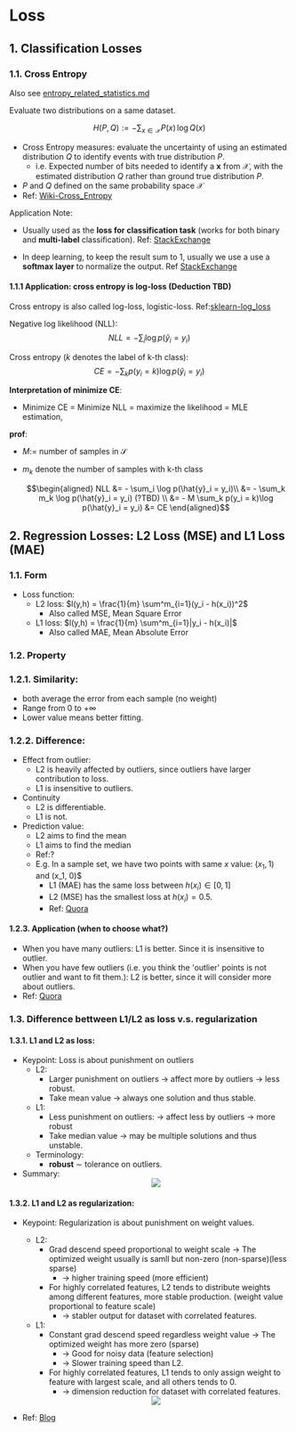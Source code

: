 # Loss

## 1. Classification Losses

### 1.1. Cross Entropy



Also see [entropy_related_statistics.md](../math_topics/entropy_related_statistics.md)

Evaluate two distributions on a same dataset. 

$$H(P,Q):=-\sum _{x\in {\mathcal {X}}}P(x)\,\log Q(x)$$ 

- Cross Entropy measures: evaluate the uncertainty of using an estimated distribution $Q$ to identify events with true distribution $P$.
  - i.e. Expected number of bits needed to identify a $\boldsymbol{x}$ from $\mathcal{X}$, with the estimated distribution $Q$ rather than ground true distribution $P$.
- $P$ and $Q$ defined on the same probability space $\mathcal{X}$
- Ref: [Wiki-Cross_Entropy](https://en.wikipedia.org/wiki/Cross_entropy)

Application Note:

- Usually used as the **loss for classification task** (works for both binary and **multi-label** classification). Ref: [StackExchange](https://stats.stackexchange.com/questions/207794/what-loss-function-for-multi-class-multi-label-classification-tasks-in-neural-n)

- In deep learning, to keep the result sum to 1, usually we use a use a **softmax layer** to normalize the output. Ref [StackExchange](https://stats.stackexchange.com/questions/207794/what-loss-function-for-multi-class-multi-label-classification-tasks-in-neural-n)

#### 1.1.1 Application: cross entropy is log-loss (Deduction TBD)


Cross entropy is also called log-loss, logistic-loss. Ref:[sklearn-log_loss](https://scikit-learn.org/stable/modules/generated/sklearn.metrics.log_loss.html)


Negative log likelihood (NLL):
$$NLL = - \sum_i \log p(\hat{y}_i = y_i)$$

Cross entropy ($k$ denotes the label of k-th class):
$$CE = - \sum_k p(y_i = k)\log p(\hat{y}_i = y_i)$$

**Interpretation of minimize CE**: 

- Minimize CE = Minimize NLL = maximize the likelihood = MLE estimation, 
  
**prof**:

- $M:=$ number of samples in $\mathcal{S}$
- $m_k$ denote the number of samples with k-th class

  $$\begin{aligned}
    NLL &= - \sum_i \log p(\hat{y}_i = y_i)\\
    &= - \sum_k m_k \log p(\hat{y}_i = y_i) (?TBD) \\
    &= - M \sum_k p(y_i = k)\log p(\hat{y}_i = y_i)
    &= CE
  \end{aligned}$$

<!-- $$\begin{aligned}
      NLL(\mathcal{S}|\theta) & = - \sum^M_{i=1} \log[ p(\hat{y}_i = y_i|\boldsymbol{x}_i) ]\\
      & \underset{LR}{=} - \sum^M_{i=1} H_i(P_{(Y| S)}, P_{(\hat{y} | S)})\\
      & = M\cdot J(\theta)
  \end{aligned}$$ -->




## 2. Regression Losses: L2 Loss (MSE) and L1 Loss (MAE) 

### 1.1. Form

- Loss function:
  - L2 loss: $l(y,h) = \frac{1}{m} \sum^m_{i=1}(y_i - h(x_i))^2$
    - Also called MSE, Mean Square Error
  - L1 loss: $l(y,h) = \frac{1}{m} \sum^m_{i=1}|y_i - h(x_i)|$
    - Also called MAE, Mean Absolute Error

### 1.2. Property

### 1.2.1. Similarity: 

- both average the error from each sample (no weight)
- Range from 0 to $+\infty$
- Lower value means better fitting.

### 1.2.2. Difference:

- Effect from outlier:
  - L2 is heavily affected by outliers, since outliers have larger contribution to loss.
  - L1 is insensitive to outliers.
- Continuity
  - L2 is differentiable.
  - L1 is not.
- Prediction value:
  - L2 aims to find the mean
  - L1 aims to find the median
  - Ref:?
  - E.g. In a sample set, we have two points with same $x$ value: $(x_1, 1)$ and (x_1, 0)$
    - L1 (MAE) has the same loss between $h(x_i)\in[0,1]$
    - L2 (MSE) has the smallest loss at $h(x_i) = 0.5$.
    - Ref: [Quora](https://www.quora.com/How-would-a-model-change-if-we-minimized-absolute-error-instead-of-squared-error-What-about-the-other-way-around)

#### 1.2.3. Application (when to choose what?)

- When you have many outliers:
L1 is better. Since it is insensitive to outlier.
- When you have few outliers (i.e. you think the 'outlier' points is not outlier and want to fit them.):
L2 is better, since it will consider more about outliers.
- Ref: [Quora](https://www.quora.com/How-would-a-model-change-if-we-minimized-absolute-error-instead-of-squared-error-What-about-the-other-way-around)


### 1.3. Difference bettween L1/L2 as loss v.s. regularization

#### 1.3.1. L1 and L2 as loss:

- Keypoint: Loss is about punishment on outliers
  - L2: 
    - Larger punishment on outliers $\rightarrow$ affect more by outliers $\rightarrow$ less robust.
    - Take mean value $\rightarrow$ always one solution and thus stable.
  - L1:
    - Less punishment on outliers: $\rightarrow$ affect less by outliers $\rightarrow$ more robust
    - Take median value $\rightarrow$ may be multiple solutions and thus unstable.
  - Terminology: 
    - **robust** $\sim$ tolerance on outliers.
- Summary:
  <div  align="center"><img src=http://www.chioka.in/wp-content/uploads/2013/12/L1-vs-L2-properties-loss-function.png style = "zoom:100%"></div>

#### 1.3.2. L1 and L2 as regularization:

- Keypoint: Regularization is about punishment on weight values.
  - L2: 
    - Grad descend speed proportional to weight scale 
    $\rightarrow$ The optimized weight usually is samll but non-zero (non-sparse)(less sparse)
        - $\rightarrow$ higher training speed (more efficient)
    - For highly correlated features, L2 tends to distribute weights among different features, more stable production. (weight value proportional to feature scale)
      - $\rightarrow$ stabler output for dataset with correlated features.
  - L1: 
    - Constant grad descend speed regardless weight value 
    $\rightarrow$ The optimized weight has more zero (sparse)
      - $\rightarrow$ Good for noisy data (feature selection)
      - $\rightarrow$ Slower training speed than L2.
    - For highly correlated features, L1 tends to only assign weight to feature with largest scale, and all others tends to 0.
      - $\rightarrow$ dimension reduction for dataset with correlated features. 
  <div  align="center"><img src=http://www.chioka.in/wp-content/uploads/2013/12/L1-vs-L2-properties-regularization.png style = "zoom:100%"></div>

- Ref: [Blog](http://www.chioka.in/differences-between-l1-and-l2-as-loss-function-and-regularization/)


